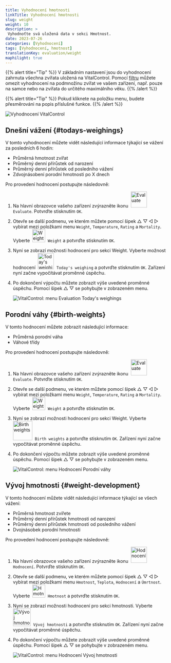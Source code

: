 ```yaml
---
title: Vyhodnocení hmotnosti
linkTitle: Vyhodnocení hmotnosti
slug: weight
weight: 10
description: >
 Vyhodnoťte svá uložená data v sekci Hmotnost.
date: 2023-07-26
categories: [Vyhodnocení]
tags: [Vyhodnocení, hmotnost]
translationKey: evaluation/weight
maphilight: true
---
```

{{% alert title="Tip" %}}
V základním nastavení jsou do vyhodnocení zahrnuta všechna zvířata uložená na VitalControl. Pomocí [filtru](../../filter/) můžete omezit vyhodnocení na podmnožinu zvířat ve vašem zařízení, např. pouze na samce nebo na zvířata do určitého maximálního věku.
{{% /alert %}}

{{% alert title="Tip" %}}
Pokud kliknete na položku menu, budete přesměrováni na popis příslušné funkce.
{{% /alert %}}

<img src="../images/imagemap.png" alt="Vyhodnocení VitalControl" title="Hmotnost" usemap="#workmap" class="maphilight" />

<map name="workmap">
   <area shape="rect" coords="3,40,116,160" alt="Dnešní vážení" title="Vyhodnoťte hodnoty hmotnosti vašich zvířat zaznamenané pomocí VitalControl v aktuálním dni&#10;Kliknutí myší: na dokumentaci" href="/cs/docs/evaluation/weight/#todays-weighings">
   <area shape="rect" coords="116,40,238,160" alt="Porodní hmotnosti" title="Vyhodnoťte své uložené porodní hmotnosti&#10;Kliknutí myší: na dokumentaci" href="/cs/docs/evaluation/weight/#birth-weights">
   <area shape="rect" coords="3,160,116,279" alt="Vývoj hmotnosti" title="Vyhodnoťte vývoj hmotnosti vašich zvířat&#10;Kliknutí myší: na dokumentaci" href="/cs/docs/evaluation/weight/#weight-development">

   <area shape="rect" coords="150,282,238,319" alt="Filtr" title="Nastavte filtr&#10;Kliknutí myší: na dokumentaci" href="/cs/docs/filter">
   <area shape="rect" coords="2,282,95,319" alt="Zpět" title="Skok o úroveň zpět&#10;Kliknutí myší: na dokumentaci" href="/cs/docs/evaluation/">
</map>

## Dnešní vážení {#todays-weighings}
V tomto vyhodnocení můžete vidět následující informace týkající se vážení za posledních 6 hodin:
- Průměrná hmotnost zvířat
- Průměrný denní přírůstek od narození
- Průměrný denní přírůstek od posledního vážení
- Zdvojnásobení porodní hmotnosti po X dnech


Pro provedení hodnocení postupujte následovně:

1. Na hlavní obrazovce vašeho zařízení zvýrazněte ikonu &nbsp;<img src="/icons/main/evaluation.svg" width="50" align="bottom" alt="Evaluate" />&nbsp; `Evaluate`. Potvrďte stisknutím `OK`.

2. Otevře se další podmenu, ve kterém můžete pomocí šipek △ ▽ ◁ ▷ vybírat mezi položkami menu `Weight`, `Temperature`, `Rating` a `Mortality`. Vyberte &nbsp;<img src="/icons/evaluation/weight.svg" width="40" align="bottom" alt="Weight" />&nbsp; `Weight` a potvrďte stisknutím `OK`.

3. Nyní se zobrazí možnosti hodnocení pro sekci Weight. Vyberte možnost hodnocení &nbsp;<img src="/icons/evaluation/weighingtoday.svg" width="50" align="bottom" alt="Today's weighing" />&nbsp; `Today's weighing` a potvrďte stisknutím `OK`. Zařízení nyní začne vypočítávat proměnné úspěchu.

4. Po dokončení výpočtu můžete zobrazit výše uvedené proměnné úspěchu. Pomocí šipek △ ▽ se pohybujte v zobrazeném menu.

   ![VitalControl: menu Evaluation Today's weighings](../images/todaysweighings.png "Evaluate Today's weighings")

## Porodní váhy {#birth-weights}
V tomto hodnocení můžete zobrazit následující informace:
- Průměrná porodní váha
- Váhové třídy

Pro provedení hodnocení postupujte následovně:

1. Na hlavní obrazovce vašeho zařízení zvýrazněte ikonu &nbsp;<img src="/icons/main/evaluation.svg" width="50" align="bottom" alt="Evaluate" />&nbsp; `Evaluate`. Potvrďte stisknutím `OK`.

2. Otevře se další podmenu, ve kterém můžete pomocí šipek △ ▽ ◁ ▷ vybírat mezi položkami menu `Weight`, `Temperature`, `Rating` a `Mortality`. Vyberte &nbsp;<img src="/icons/evaluation/weight.svg" width="40" align="bottom" alt="Weight" />&nbsp; `Weight` a potvrďte stisknutím `OK`.

3. Nyní se zobrazí možnosti hodnocení pro sekci Weight. Vyberte &nbsp;<img src="/icons/evaluation/birthweights.svg" width="60" align="bottom" alt="Birth weights" />&nbsp; `Birth weights` a potvrďte stisknutím `OK`. Zařízení nyní začne vypočítávat proměnné úspěchu.

4. Po dokončení výpočtu můžete zobrazit výše uvedené proměnné úspěchu. Pomocí šipek △ ▽ se pohybujte v zobrazeném menu.


   ![VitalControl: menu Hodnocení Porodní váhy](../images/birthweights.png "Hodnocení Porodní váhy")

## Vývoj hmotnosti {#weight-development}

V tomto hodnocení můžete vidět následující informace týkající se všech vážení:
- Průměrná hmotnost zvířete
- Průměrný denní přírůstek hmotnosti od narození
- Průměrný denní přírůstek hmotnosti od posledního vážení
- Dvojnásobek porodní hmotnosti

Pro provedení hodnocení postupujte následovně:

1. Na hlavní obrazovce vašeho zařízení zvýrazněte ikonu &nbsp;<img src="/icons/main/evaluation.svg" width="50" align="bottom" alt="Hodnocení" />&nbsp; `Hodnocení`. Potvrďte stisknutím `OK`.

2. Otevře se další podmenu, ve kterém můžete pomocí šipek △ ▽ ◁ ▷ vybírat mezi položkami menu `Hmotnost`, `Teplota`, `Hodnocení` a `Úmrtnost`. Vyberte &nbsp;<img src="/icons/evaluation/weight.svg" width="40" align="bottom" alt="Hmotnost" />&nbsp; `Hmotnost` a potvrďte stisknutím `OK`.

3. Nyní se zobrazí možnosti hodnocení pro sekci hmotnosti. Vyberte &nbsp;<img src="/icons/evaluation/weightdevelopment.svg" width="55" align="bottom" alt="Vývoj hmotnosti" />&nbsp; `Vývoj hmotnosti` a potvrďte stisknutím `OK`. Zařízení nyní začne vypočítávat proměnné úspěchu.

4. Po dokončení výpočtu můžete zobrazit výše uvedené proměnné úspěchu. Pomocí šipek △ ▽ se pohybujte v zobrazeném menu.

   ![VitalControl: menu Hodnocení Vývoj hmotnosti](../images/weightdevelopment.png "Hodnocení Vývoj hmotnosti")
